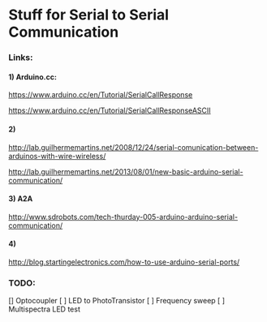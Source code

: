 # Stuff for Serial to Serial Communication

### Links:

#### 1) Arduino.cc:

https://www.arduino.cc/en/Tutorial/SerialCallResponse

https://www.arduino.cc/en/Tutorial/SerialCallResponseASCII

#### 2)
http://lab.guilhermemartins.net/2008/12/24/serial-comunication-between-arduinos-with-wire-wireless/

http://lab.guilhermemartins.net/2013/08/01/new-basic-arduino-serial-communication/

#### 3) A2A
http://www.sdrobots.com/tech-thurday-005-arduino-arduino-serial-communication/

#### 4)
http://blog.startingelectronics.com/how-to-use-arduino-serial-ports/


### TODO:

[] Optocoupler
[ ] LED to PhotoTransistor
[ ] Frequency sweep
[ ] Multispectra LED test
